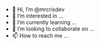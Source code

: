 - 👋 Hi, I’m @mrcrisdev
- 👀 I’m interested in ...
- 🌱 I’m currently learning ...
- 💞️ I’m looking to collaborate on ...
- 📫 How to reach me ...

<!---
mrcrisdev/mrcrisdev is a ✨ special ✨ repository because its `README.md` (this file) appears on your GitHub profile.
You can click the Preview link to take a look at your changes.
--->
